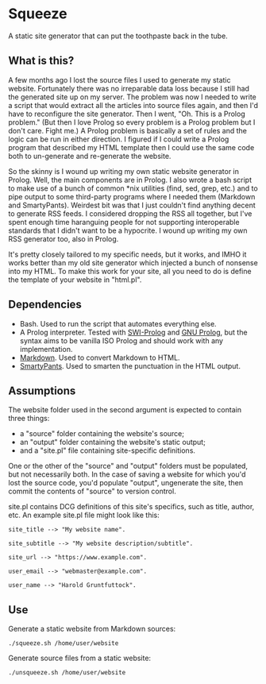 # Squeeze

A static site generator that can put the toothpaste back in the tube.

## What is this?

A few months ago I lost the source files I used to generate my static website. Fortunately there was no irreparable data loss because I still had the generated site up on my server. The problem was now I needed to write a script that would extract all the articles into source files again, and then I'd have to reconfigure the site generator. Then I went, "Oh. This is a Prolog problem." (But then I love Prolog so every problem is a Prolog problem but I don't care. Fight me.) A Prolog problem is basically a set of rules and the logic can be run in either direction. I figured if I could write a Prolog program that described my HTML template then I could use the same code both to un-generate and re-generate the website.

So the skinny is I wound up writing my own static website generator in Prolog. Well, the main components are in Prolog. I also wrote a bash script to make use of a bunch of common \*nix utilities (find, sed, grep, etc.) and to pipe output to some third-party programs where I needed them (Markdown and SmartyPants). Weirdest bit was that I just couldn't find anything decent to generate RSS feeds. I considered dropping the RSS all together, but I've spent enough time haranguing people for not supporting interoperable standards that I didn't want to be a hypocrite. I wound up writing my own RSS generator too, also in Prolog.

It's pretty closely tailored to my specific needs, but it works, and IMHO it works better than my old site generator which injected a bunch of nonsense into my HTML. To make this work for your site, all you need to do is define the template of your website in "html.pl".

## Dependencies

* Bash. Used to run the script that automates everything else.
* A Prolog interpreter. Tested with [SWI-Prolog](https://www.swi-prolog.org/) and [GNU Prolog](http://www.ohloh.net/p/gprolog), but the syntax aims to be vanilla ISO Prolog and should work with any implementation.
* [Markdown](https://daringfireball.net/projects/markdown/). Used to convert Markdown to HTML.
* [SmartyPants](https://daringfireball.net/projects/smartypants/). Used to smarten the punctuation in the HTML output.

## Assumptions

The website folder used in the second argument is expected to contain three things:

* a "source" folder containing the website's source;
* an "output" folder containing the website's static output;
* and a "site.pl" file containing site-specific definitions.

One or the other of the "source" and "output" folders must be populated, but not necessarily both. In the case of saving a website for which you'd lost the source code, you'd populate "output", ungenerate the site, then commit the contents of "source" to version control.

site.pl contains DCG definitions of this site's specifics, such as title, author, etc. An example site.pl file might look like this:

	site_title --> "My website name".

	site_subtitle --> "My website description/subtitle".

	site_url --> "https://www.example.com".

	user_email --> "webmaster@example.com".

	user_name --> "Harold Gruntfuttock".

## Use

Generate a static website from Markdown sources:

	./squeeze.sh /home/user/website

Generate source files from a static website:

	./unsqueeze.sh /home/user/website